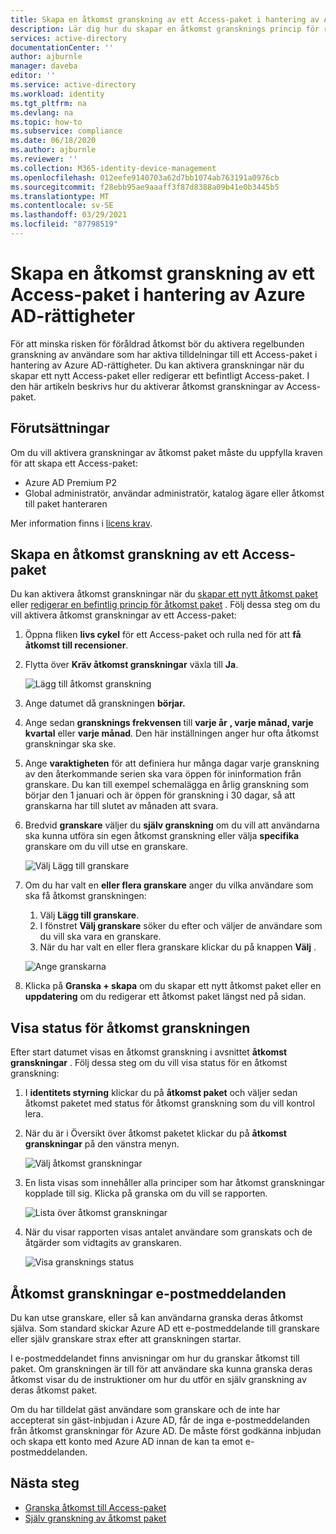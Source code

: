 ```yaml
---
title: Skapa en åtkomst granskning av ett Access-paket i hantering av Azure AD-rättigheter
description: Lär dig hur du skapar en åtkomst gransknings princip för rättighets hanterings åtkomst paket i Azure Active Directory åtkomst granskningar (för hands version).
services: active-directory
documentationCenter: ''
author: ajburnle
manager: daveba
editor: ''
ms.service: active-directory
ms.workload: identity
ms.tgt_pltfrm: na
ms.devlang: na
ms.topic: how-to
ms.subservice: compliance
ms.date: 06/18/2020
ms.author: ajburnle
ms.reviewer: ''
ms.collection: M365-identity-device-management
ms.openlocfilehash: 012eefe9140703a62d7bb1074ab763191a0976cb
ms.sourcegitcommit: f28ebb95ae9aaaff3f87d8388a09b41e0b3445b5
ms.translationtype: MT
ms.contentlocale: sv-SE
ms.lasthandoff: 03/29/2021
ms.locfileid: "87798519"
---
```

# <a name="create-an-access-review-of-an-access-package-in-azure-ad-entitlement-management"></a>Skapa en åtkomst granskning av ett Access-paket i hantering av Azure AD-rättigheter

För att minska risken för föråldrad åtkomst bör du aktivera regelbunden granskning av användare som har aktiva tilldelningar till ett Access-paket i hantering av Azure AD-rättigheter. Du kan aktivera granskningar när du skapar ett nytt Access-paket eller redigerar ett befintligt Access-paket. I den här artikeln beskrivs hur du aktiverar åtkomst granskningar av Access-paket.

## <a name="prerequisites"></a>Förutsättningar

Om du vill aktivera granskningar av åtkomst paket måste du uppfylla kraven för att skapa ett Access-paket:
- Azure AD Premium P2
- Global administratör, användar administratör, katalog ägare eller åtkomst till paket hanteraren

Mer information finns i [licens krav](entitlement-management-overview.md#license-requirements).


## <a name="create-an-access-review-of-an-access-package"></a>Skapa en åtkomst granskning av ett Access-paket

Du kan aktivera åtkomst granskningar när du [skapar ett nytt åtkomst paket](entitlement-management-access-package-create.md) eller [redigerar en befintlig princip för åtkomst paket](entitlement-management-access-package-lifecycle-policy.md) . Följ dessa steg om du vill aktivera åtkomst granskningar av ett Access-paket:

1. Öppna fliken **livs cykel** för ett Access-paket och rulla ned för att **få åtkomst till recensioner**.

1. Flytta över **Kräv åtkomst granskningar** växla till **Ja**.

    ![Lägg till åtkomst granskning](./media/entitlement-management-access-reviews/access-reviews-pane.png)

1. Ange datumet då granskningen **börjar.**

1. Ange sedan **gransknings frekvensen** till **varje år** **, varje månad, varje** **kvartal** eller **varje månad**.
Den här inställningen anger hur ofta åtkomst granskningar ska ske.

1. Ange **varaktigheten** för att definiera hur många dagar varje granskning av den återkommande serien ska vara öppen för ininformation från granskare. Du kan till exempel schemalägga en årlig granskning som börjar den 1 januari och är öppen för granskning i 30 dagar, så att granskarna har till slutet av månaden att svara.

1. Bredvid **granskare** väljer du **själv granskning** om du vill att användarna ska kunna utföra sin egen åtkomst granskning eller välja **specifika** granskare om du vill utse en granskare.

    ![Välj Lägg till granskare](./media/entitlement-management-access-reviews/access-reviews-add-reviewer.png)

1. Om du har valt en **eller flera granskare** anger du vilka användare som ska få åtkomst granskningen:
    1. Välj **Lägg till granskare**.
    1. I fönstret **Välj granskare** söker du efter och väljer de användare som du vill ska vara en granskare.
    1. När du har valt en eller flera granskare klickar du på knappen **Välj** .

    ![Ange granskarna](./media/entitlement-management-access-reviews/access-reviews-select-reviewer.png)

1. Klicka på **Granska + skapa** om du skapar ett nytt åtkomst paket eller en **uppdatering** om du redigerar ett åtkomst paket längst ned på sidan.

## <a name="view-the-status-of-the-access-review"></a>Visa status för åtkomst granskningen

Efter start datumet visas en åtkomst granskning i avsnittet **åtkomst granskningar** . Följ dessa steg om du vill visa status för en åtkomst granskning:

1. I **identitets styrning** klickar du på **åtkomst paket** och väljer sedan åtkomst paketet med status för åtkomst granskning som du vill kontrol lera.   

1. När du är i Översikt över åtkomst paketet klickar du på **åtkomst granskningar** på den vänstra menyn.
    
    ![Välj åtkomst granskningar](./media/entitlement-management-access-reviews/access-review-status-access-package-overview.png)

1. En lista visas som innehåller alla principer som har åtkomst granskningar kopplade till sig. Klicka på granska om du vill se rapporten.

    ![Lista över åtkomst granskningar](./media/entitlement-management-access-reviews/access-review-status-select-access-reviews.png)
   
1. När du visar rapporten visas antalet användare som granskats och de åtgärder som vidtagits av granskaren.

    ![Visa gransknings status](./media/entitlement-management-access-reviews/access-review-status.png)
 

## <a name="access-reviews-email-notifications"></a>Åtkomst granskningar e-postmeddelanden
Du kan utse granskare, eller så kan användarna granska deras åtkomst själva. Som standard skickar Azure AD ett e-postmeddelande till granskare eller själv granskare strax efter att granskningen startar.

I e-postmeddelandet finns anvisningar om hur du granskar åtkomst till paket. Om granskningen är till för att användare ska kunna granska deras åtkomst visar du de instruktioner om hur du utför en själv granskning av deras åtkomst paket.
  
Om du har tilldelat gäst användare som granskare och de inte har accepterat sin gäst-inbjudan i Azure AD, får de inga e-postmeddelanden från åtkomst granskningar för Azure AD. De måste först godkänna inbjudan och skapa ett konto med Azure AD innan de kan ta emot e-postmeddelanden. 

## <a name="next-steps"></a>Nästa steg

- [Granska åtkomst till Access-paket](entitlement-management-access-reviews-review-access.md)
- [Själv granskning av åtkomst paket](entitlement-management-access-reviews-self-review.md)

